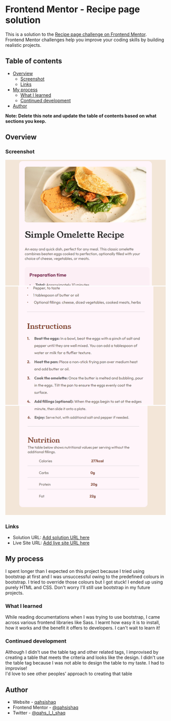 # Frontend Mentor - Recipe page solution

This is a solution to the [Recipe page challenge on Frontend Mentor](https://www.frontendmentor.io/challenges/recipe-page-KiTsR8QQKm). Frontend Mentor challenges help you improve your coding skills by building realistic projects. 

## Table of contents

- [Overview](#overview)
	- [Screenshot](#screenshot)
	- [Links](#links)
- [My process](#my-process)
	- [What I learned](#what-i-learned)
	- [Continued development](#continued-development)
- [Author](#author)

**Note: Delete this note and update the table of contents based on what sections you keep.**

## Overview

### Screenshot

![screenshot1](./assets/images/recipe-snip1.PNG)
![screenshot2](./assets/images/recipe-snip2.PNG)
![screenshot3](./assets/images/recipe-snip3.PNG)

### Links

- Solution URL: [Add solution URL here](https://github.com/qahsishaq/recipe-page-main)
- Live Site URL: [Add live site URL here](https://recipe-page-main-ishaq-ishaqs-projects.vercel.app/)

## My process
I spent longer than I expected on this project because I tried using bootstrap at first and I was unsuccessful owing to the predefined colours in bootstrap. I tried to override those colours but I got stuck! I ended up using purely HTML and CSS. Don't worry I'll still use bootstrap in my future projects.  
### What I learned

While reading documentations when I was trying to use bootstrap, I came across various frontend libraries like Sass. I learnt how easy it is to install, how it  works and the benefit it offers to developers. I can't wait to learn it!
### Continued development
Although I didn't use the table tag and other related tags, I improvised by creating a table that meets the criteria and looks like the design. I didn't use the table tag because I was not able to design the table to my taste. I had to improvise!  
I'd love to see other peoples' approach to creating that table
## Author

- Website - [qahsishaq](https://recipe-page-main-ishaq-ishaqs-projects.vercel.app/)
- Frontend Mentor - [@qahsishaq](https://www.frontendmentor.io/profile/qahsishaq)
- Twitter - [@qahs_I_I_shaq](https://x.com/qahs_I_I_shaq)
